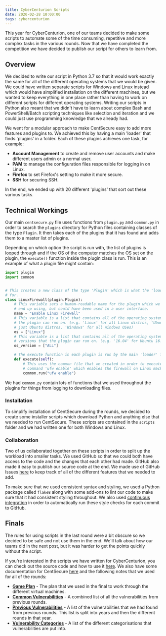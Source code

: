 ```yaml
---
title: CyberCenturion Scripts
date: 2020-02-28 10:00:00
tags: cybercenturion
---
```

This year for CyberCenturion, one of our teams decided to make some scripts to automate some of the time consuming, repetitive and more complex tasks in the various rounds. Now that we have completed the competition we have decided to publish our script for others to learn from.

## Overview

We decided to write our script in Python 3.7 so that it would work exactly the same for all of the different operating systems that we would be given. We could have written separate scripts for Windows and Linux instead which would have simplified installation on the different machines, but we wanted to keep everything in one place rather than having to work on different scripts for different operating systems. Writing our scripts in Python also meant that we didn't have to learn about complex Bash and PowerShell/Batch scripting techniques like selection and iteration and we could just use programming knowledge that we already had.

We went for a modular approach to make CentSecure easy to add more features and plugins to. We achieved this by having a main 'loader' that finds 'plugins' in a folder. Each of these plugins achieves one task, for example:

- **Account Management** to create and remove user accounts and make different users admin or a normal user.
- **PAM** to manage the configuration files responsible for logging in on Linux.
- **Firefox** to set Firefox's setting to make it more secure.
- **SSH** for securing SSH.

In the end, we ended up with 20 different 'plugins' that sort out these various tasks.

## Technical Workings

Our main `centsecure.py` file uses functions from `plugin.py` and `common.py` in order to search the `plugins` directory for Python files containing classes of the type `Plugin`. It then takes each of the plugins that it has found and adds them to a master list of plugins.

Depending on which option the script is run with, the list of plugins is looped through and if the OS of the computer matches the OS set on the plugin, the `execute()` function inside the plugin class is run. This is an example of what a plugin file might contain:

```python
import plugin
import common


# This creates a new class of the type 'Plugin' which is what the 'loader' looks
# for.
class LinuxFirewall(plugin.Plugin):
    # This variable sets a human-readable name for the plugin which we didn't
    # end up using, but could have been used in a user interface.
    name = "Enable Linux Firewall"
    # This variable is a list that contains all of the operating systems that
    # the plugin can run on. (e.g. 'Linux' for all Linux distros, 'Ubuntu' for
    # just Ubuntu distros, 'Windows' for all Windows OSes)
    os = ["Linux"]
    # This variable is a list that contains all of the operating system
    # versions that the plugin can run on. (e.g. '16.04' for Ubuntu 16.04)
    os_version = ["ALL"]

    # The execute function in each plugin is run by the main 'loader' file.
    def execute(self):
        # This uses the common file that we created in order to execute the
        # command 'ufw enable' which enables the firewall on Linux machines.
        common.run("ufw enable")
```

We had `common.py` contain lots of functions that we used throughout the plugins for things from logging to downloading files.

### Installation

To simplify installation of CentSecure during the rounds, we decided to create some installer scripts which download Python and anything else that we needed to run CentSecure. These scripts are contained in the `scripts` folder and we had written one for both Windows and Linux.

### Collaboration

Two of us collaborated together on these scripts in order to split up the workload into smaller tasks. We used GitHub so that we could both have access to the code and the changes that each other had made. GitHub also made it easy to publish our source code at the end. We made use of GitHub Issues [here](https://github.com/malvern-cads/centsecure/issues?q=is%3Aissue) to keep track of all of the different features that we needed to add.

To make sure that we used consistent syntax and styling, we used a Python package called `flake8` along with some add-ons to lint our code to make sure that it had consistent styling throughout. We also used [continuous integration](https://en.wikipedia.org/wiki/Continuous_integration) in order to automatically run these style checks for each commit to GitHub.

## Finals

The rules for using scripts in the last round were a bit obscure so we decided to be safe and not use them in the end. We'll talk about how our teams did in the next post, but it was harder to get the points quickly without the script. 

If you're interested in the scripts we have written for CyberCenturion, you can check out the source code and how to use it [here](https://github.com/malvern-cads/centsecure). We also have some documentation for CentSecure [here](https://malvern-cads.github.io/centsecure/) and the following notes that we used for all of the rounds:

- **[Game Plan](https://malvern-cads.github.io/centsecure/game_plan/)** - The plan that we used in the final to work through the different virtual machines.
- **[Common Vulnerabilities](https://malvern-cads.github.io/centsecure/common_vuln/)** - A combined list of all the vulnerabilities from previous rounds.
- **[Previous Vulnerabilities](https://malvern-cads.github.io/centsecure/previous_vuln/)** - A list of the vulnerabilities that we had found from previous rounds. This list is split into years and then the different rounds in that year.
- **[Vulnerability Categories](https://malvern-cads.github.io/centsecure/vuln_categories/)** - A list of the different categorisations that vulnerabilities are put into.